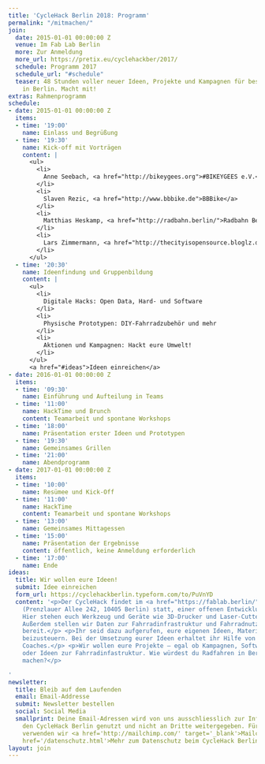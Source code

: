 ```yaml
---
title: 'CycleHack Berlin 2018: Programm'
permalink: "/mitmachen/"
join:
  date: 2015-01-01 00:00:00 Z
  venue: Im Fab Lab Berlin
  more: Zur Anmeldung
  more_url: https://pretix.eu/cyclehackber/2017/
  schedule: Programm 2017
  schedule_url: "#schedule"
  teaser: 48 Stunden voller neuer Ideen, Projekte und Kampagnen für besseres Radfahren
    in Berlin. Macht mit!
extras: Rahmenprogramm
schedule:
- date: 2015-01-01 00:00:00 Z
  items:
  - time: '19:00'
    name: Einlass und Begrüßung
  - time: '19:30'
    name: Kick-off mit Vorträgen
    content: |
      <ul>
        <li>
          Anne Seebach, <a href="http://bikeygees.org">#BIKEYGEES e.V.</a>
        </li>
        <li>
          Slaven Rezic, <a href="http://www.bbbike.de">BBBike</a>
        </li>
        <li>
          Matthias Heskamp, <a href="http://radbahn.berlin/">Radbahn Berlin</a>
        </li>
        <li>
          Lars Zimmermann, <a href="http://thecityisopensource.bloglz.de/hacking-to-create-the-free-sustainable-circular-city/">The City Is Open Source</a>
        </li>
      </ul>
  - time: '20:30'
    name: Ideenfindung und Gruppenbildung
    content: |
      <ul>
        <li>
          Digitale Hacks: Open Data, Hard- und Software
        </li>
        <li>
          Physische Prototypen: DIY-Fahrradzubehör und mehr
        </li>
        <li>
          Aktionen und Kampagnen: Hackt eure Umwelt!
        </li>
      </ul>
      <a href="#ideas">Ideen einreichen</a>
- date: 2016-01-01 00:00:00 Z
  items:
  - time: '09:30'
    name: Einführung und Aufteilung in Teams
  - time: '11:00'
    name: HackTime und Brunch
    content: Teamarbeit und spontane Workshops
  - time: '18:00'
    name: Präsentation erster Ideen und Prototypen
  - time: '19:30'
    name: Gemeinsames Grillen
  - time: '21:00'
    name: Abendprogramm
- date: 2017-01-01 00:00:00 Z
  items:
  - time: '10:00'
    name: Resümee und Kick-Off
  - time: '11:00'
    name: HackTime
    content: Teamarbeit und spontane Workshops
  - time: '13:00'
    name: Gemeinsames Mittagessen
  - time: '15:00'
    name: Präsentation der Ergebnisse
    content: öffentlich, keine Anmeldung erforderlich
  - time: '17:00'
    name: Ende
ideas:
  title: Wir wollen eure Ideen!
  submit: Idee einreichen
  form_url: https://cyclehackberlin.typeform.com/to/PuVnYD
  content: '<p>Der CycleHack findet im <a href="https://fablab.berlin/">Fab Lab Berlin</a>
    (Prenzlauer Allee 242, 10405 Berlin) statt, einer offenen Entwicklungswerkstatt.
    Hier stehen euch Werkzeug und Geräte wie 3D-Drucker und Laser-Cutter zur Verfügung.
    Außerdem stellen wir Daten zur Fahrradinfrastruktur und Fahrradnutzung in Berlin
    bereit.</p> <p>Ihr seid dazu aufgerufen, eure eigenen Ideen, Materialien und Werkzeuge
    beizusteuern. Bei der Umsetzung eurer Ideen erhaltet ihr Hilfe von sachkundigen
    Coaches.</p> <p>Wir wollen eure Projekte – egal ob Kampagnen, Software, Produkte
    oder Ideen zur Fahrradinfastruktur. Wie würdest du Radfahren in Berlin besser
    machen?</p>

'
newsletter:
  title: Bleib auf dem Laufenden
  email: Email-Addresse
  submit: Newsletter bestellen
  social: Social Media
  smallprint: Deine Email-Adressen wird von uns ausschliesslich zur Information über
    den CycleHack Berlin genutzt und nicht an Dritte weitergegeben. Für diesen Verteiler
    verwenden wir <a href='http://mailchimp.com/' target='_blank'>Mailchimp</a>.<br/><a
    href='/datenschutz.html'>Mehr zum Datenschutz beim CycleHack Berlin</a>
layout: join
---
```



